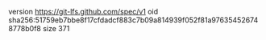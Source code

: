 version https://git-lfs.github.com/spec/v1
oid sha256:51759eb7bbe8f17cfdadcf883c7b09a814939f052f81a976354526748778b0f8
size 371
